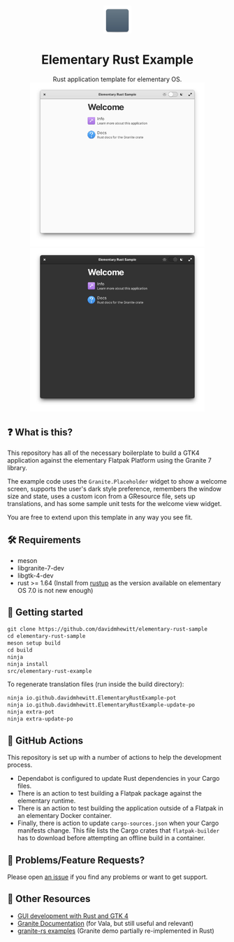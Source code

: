 <div align="center">
  <div align="center">
    <img src="https://raw.githubusercontent.com/davidmhewitt/elementary-rust-example/main/data/icons/hicolor/128.svg" width="64">
  </div>
  <h1 align="center">Elementary Rust Example</h1>
  <div align="center">Rust application template for elementary OS. </div>
</div>

<div align="center">
    <img  src="https://github.com/davidmhewitt/elementary-rust-example/raw/main/data/screenshots/light.png" alt="Screenshot" width="400">
    <img  src="https://github.com/davidmhewitt/elementary-rust-example/raw/main/data/screenshots/dark.png" alt="Screenshot Dark" width="400">
</div>

## ❓ What is this?

This repository has all of the necessary boilerplate to build a GTK4 application against the elementary Flatpak Platform using the Granite 7 library.

The example code uses the `Granite.Placeholder` widget to show a welcome screen, supports the user's dark style preference, remembers the window size and state, uses a custom icon from a GResource file, sets up translations, and has some sample unit tests for the welcome view widget.

You are free to extend upon this template in any way you see fit.

## 🛠️ Requirements

* meson
* libgranite-7-dev
* libgtk-4-dev
* rust >= 1.64 (Install from [rustup](https://rustup.rs/) as the version available on elementary OS 7.0 is not new enough)

## 🚀 Getting started

```
git clone https://github.com/davidmhewitt/elementary-rust-sample
cd elementary-rust-sample
meson setup build
cd build
ninja
ninja install
src/elementary-rust-example
```

To regenerate translation files (run inside the build directory):
```
ninja io.github.davidmhewitt.ElementaryRustExample-pot
ninja io.github.davidmhewitt.ElementaryRustExample-update-po
ninja extra-pot
ninja extra-update-po
```

## 🤖 GitHub Actions

This repository is set up with a number of actions to help the development process.

* Dependabot is configured to update Rust dependencies in your Cargo files.
* There is an action to test building a Flatpak package against the elementary runtime.
* There is an action to test building the application outside of a Flatpak in an elementary Docker container.
* Finally, there is action to update `cargo-sources.json` when your Cargo manifests change. This file lists the Cargo crates that `flatpak-builder` has to download before attempting an offline build in a container.

## 🐞 Problems/Feature Requests?

Please open [an issue](https://github.com/davidmhewitt/elementary-rust-example/issues) if you find any problems or want to get support.

## 📔 Other Resources

* [GUI development with Rust and GTK 4](https://gtk-rs.org/gtk4-rs/stable/latest/book/)
* [Granite Documentation](https://valadoc.org/granite-7/Granite.html) (for Vala, but still useful and relevant)
* [granite-rs examples](https://github.com/davidmhewitt/granite-rs/tree/main/examples/src) (Granite demo partially re-implemented in Rust)